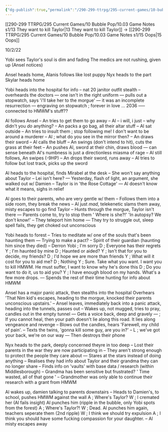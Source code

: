 ```yaml
---
{"dg-publish":true,"permalink":"/290-299-ttrpg/295-current-games/10-bubble-pop/10-03-game-notes-s1/14-turn-to-ghosts/","dgHomeLink":true,"dgPassFrontmatter":false,"dgShowBacklinks":true,"dgShowLocalGraph":false,"dgShowInlineTitle":true}
---
```



[[290-299 TTRPG/295 Current Games/10 Bubble Pop/10.03 Game Notes s1/13 They want to kill Taylor|13 They want to kill Taylor]] -> [[290-299 TTRPG/295 Current Games/10 Bubble Pop/10.03 Game Notes s1/15 Oops|15 Oops]]

10/2/22

Yobi sees Taylor's soul is dim and fading The medics are not rushing, given up (Ansel notices)

Ansel heads home, Alanis follows like lost puppy Nyx heads to the part Skylar heads home

Yobi heads into the hospital for info – nat 20 janitor outfit stealth – overheards the doctors — one isn't in the right uniform — pulls out a stopwatch, says 'i'll take her to the morgue' — it was an incomplete resurrection — engraving on stopwatch ; forever in love ... 2036 —– connected to HMWM's stuff??

Al follows Ansel – An tries to get them to go away – Al – i will, i just – why didn't you _do_ anything? – An packs a go bag, all their altar stuff – Al sat outside – An tries to insult them ; stop following me! I don't want to be around a murderer – Al ; what do you see in the mirror then? – An draws their sword – Al calls the bluff – An swings (don't intend to hit), cuts the grass at their feet – An pushes Al, sword at their chin, draws blood — can sense beneath Al's numbness is just a directionless miasma of rage – Al still follows, An swipes (-9HP) – An drops their sword, runs away – Al tries to follow but lost track, picks up the sword

Al heads to the hospital, finds Mirabel at the desk – She won't say anything about Taylor – Lei isn't here? — Yesterday, flash of light, an argument, she walked out w/ Damien – Taylor is in 'the Rose Cottage' — Al doesn't know what it means, sighs in relief

Al goes to their parents, who are very gentle w/ them – Follows them into a side room, they break the news – Al just _mad_, telekenetic slams them away, misty escapes to go find Taylor – Hunts through the morgue, Taylor isn't there — Parents come to, try to stop them ' Where is she?!' 'In autopsy? We don't know!' – They teleport him home — They try to struggle out, sleep spell fails, they get choked out unconscious

Yobi heads to forest – Tries to meditate w/ one of the souls that's been haunting them — Trying to make a pact? – Spirit of their guardian (haunting him since they died) – Derron Yobi ; I'm sorry D ; Everyone has their regrets Y ; I'm haunted by mine D ; Haunted or aided? Y ; Isn't that for you to decide, my friends? D ; I'd hope we are more than friends Y ; What will it cost for you to aid me? D ; Nothing Y ; Sure. Take what you want. I want you to kill HMWM. He must suffer, I want to know why he's done this D ; Do you want to do it, us to aid you? Y ; I have enough blood on my hands. What's a few more drops. — Spends the rest of their time hunting for info about HMWM

Ansel has a major panic attack, then stealths into the hospital Overhears 'That Nim kid's escapes, heading to the morgue, knocked their parents unconscious upstairs.' – Ansel leaves, immediately back into a panic attack, heading into the tunnels, passes out – Wakes up, not mugged, tries to pray, candles out in the empty tunnel — Gets a voice back, deep and gravely — ; If you cannot heal, then your path doesn't lie along this road. It lies along vengeance and revenge – Blows out the candles, hears 'Farewell, my child of pain'. – Texts the twins, 'gonna kill some guy, are you in?' – L ; we've got your back, we're on our way — Then destroys their phone

Nyx heads to the park, deeply concerned theyre in too deep – Lost their parents in the war they are now participating in – They aren't strong enough to protect the people they care about — Stares at the stars instead of doing anything – Realises they had info about Taylor and their grandma they can no longer share – Finds info on 'vaults' with base data / research (within Middlesborough) – Grandma has been sensitive but frustrated? ' Time wasted, all of that gone ' – Grandmother was only able to continue their research with a grant from HMWM

Al wakes up, damien talking to parents downstairs – Heads to Damien's, to school, pushes HMWM against the wall A ; Where's Taylor? W ; I cremated her (Al fails insight) Al punches him (ripple in the bubble, only Yobi spots from the forest) A ; Where's Taylor?! W ; Dead. Al punches him again, teachers seperate them (2nd ripple) W ; I think we should try expulsion A ; I think you should have some fucking compassion for your daughter. – Al misty escapes away
